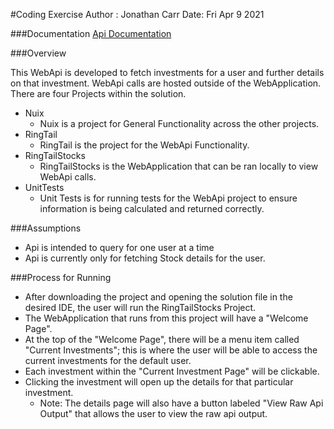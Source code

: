 #Coding Exercise
Author : Jonathan Carr
Date: Fri Apr 9 2021

###Documentation
[Api Documentation](https://documenter.getpostman.com/view/15262524/TzCTZke8)

###Overview

This WebApi is developed to fetch investments for a user and further details on that investment. WebApi calls are hosted outside of the WebApplication. There are four Projects within the solution.


- Nuix
  - Nuix is a project for General Functionality across the other projects.
- RingTail
  - RingTail is the project for the WebApi Functionality.
- RingTailStocks
  - RingTailStocks is the WebApplication that can be ran locally to view WebApi calls.
- UnitTests
  - Unit Tests is for running tests for the WebApi project to ensure information is being calculated and returned correctly.
 
###Assumptions
- Api is intended to query for one user at a time
- Api is currently only for fetching Stock details for the user.

###Process for Running

- After downloading the project and opening the solution file in the desired IDE, the user will run the RingTailStocks Project.
- The WebApplication that runs from this project will have a "Welcome Page".
- At the top of the "Welcome Page", there will be a menu item called "Current Investments"; this is where the user will be able to access the current investments for the default user.
- Each investment within the "Current Investment Page" will be clickable.
- Clicking the investment will open up the details for that particular investment. 
  - Note: The details page will also have a button labeled "View Raw Api Output" that allows the user to view the raw api output.

